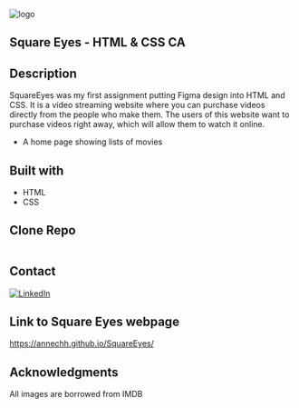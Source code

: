 ![logo](https://github.com/annechh/SquareEyes/assets/142426482/5365d670-b54f-4125-b538-678bd928a59e)

Square Eyes - HTML & CSS CA 
---

Description
---

SquareEyes was my first assignment putting Figma design into HTML and CSS.
It is a video streaming website where you can purchase videos directly from the people who make them. The users of this website want to purchase videos right away, which will allow them to watch it online.

- A home page showing lists of movies

Built with
---
- HTML
- CSS

Clone Repo
---
````

````

Contact
---
[![LinkedIn](https://img.shields.io/badge/LinkedIn-0077B5?style=for-the-badge&logo=linkedin&logoColor=white)](https://www.linkedin.com/in/anne-cathrine-hauge-b893bbb3/)

Link to Square Eyes webpage
---
https://annechh.github.io/SquareEyes/

Acknowledgments
---

All images are borrowed from IMDB
